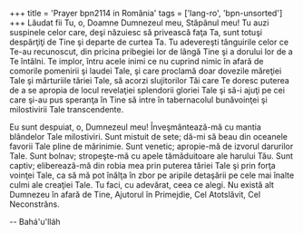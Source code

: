 +++
title = 'Prayer bpn2114 in România'
tags = ['lang-ro', 'bpn-unsorted']
+++
Lăudat fii Tu, o, Doamne Dumnezeul meu, Stăpânul meu! Tu auzi suspinele celor care, deşi năzuiesc să privească faţa Ta, sunt totuşi despărţiţi de Tine şi departe de curtea Ta. Tu adevereşti tânguirile celor ce Te-au recunoscut, din pricina pribegiei lor de lângă Tine şi a dorului lor de a Te întâlni. Te implor, întru acele inimi ce nu cuprind nimic în afară de comorile pomenirii şi laudei Tale, şi care proclamă doar dovezile măreţiei Tale şi mărturiile tăriei Tale, să acorzi slujitorilor Tăi care Te doresc puterea de a se apropia de locul revelaţiei splendorii gloriei Tale şi să-i ajuţi pe cei care şi-au pus speranţa în Tine să intre în tabernacolul bunăvoinţei şi milostivirii Tale transcendente.

Eu sunt despuiat, o, Dumnezeul meu! Înveşmântează-mă cu mantia blândelor Tale milostiviri. Sunt mistuit de sete; dă-mi să beau din oceanele favorii Tale pline de mărinimie. Sunt venetic; apropie-mă de izvorul darurilor Tale. Sunt bolnav; stropeşte-mă cu apele tămăduitoare ale harului Tău. Sunt captiv; eliberează-mă din robia mea prin puterea tăriei Tale şi prin forţa voinţei Tale, ca să mă pot înălţa în zbor pe aripile detaşării pe cele mai înalte culmi ale creaţiei Tale. Tu faci, cu adevărat, ceea ce alegi. Nu există alt Dumnezeu în afară de Tine, Ajutorul în Primejdie, Cel Atotslăvit, Cel Neconstrâns.

-- Bahá'u'lláh
